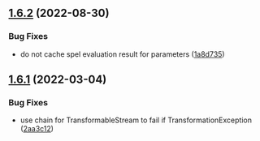 ## [1.6.2](https://github.com/gravitee-io/gravitee-policy-xslt/compare/1.6.1...1.6.2) (2022-08-30)


### Bug Fixes

* do not cache spel evaluation result for parameters ([1a8d735](https://github.com/gravitee-io/gravitee-policy-xslt/commit/1a8d7359e7ceb009d16c0ab96e0d542804175997))

## [1.6.1](https://github.com/gravitee-io/gravitee-policy-xslt/compare/1.6.0...1.6.1) (2022-03-04)


### Bug Fixes

* use chain for TransformableStream to fail if TransformationException ([2aa3c12](https://github.com/gravitee-io/gravitee-policy-xslt/commit/2aa3c12c457946fb7ecf923d600279313e933e2e))
